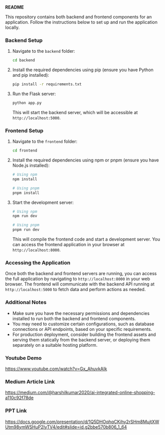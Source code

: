 **README**

This repository contains both backend and frontend components for an application. Follow the instructions below to set up and run the application locally.

### Backend Setup

1. Navigate to the `backend` folder:

    ```bash
    cd backend
    ```

2. Install the required dependencies using pip (ensure you have Python and pip installed):

    ```bash
    pip install -r requirements.txt
    ```

3. Run the Flask server:

    ```bash
    python app.py
    ```

   This will start the backend server, which will be accessible at `http://localhost:5000`.

### Frontend Setup

1. Navigate to the `frontend` folder:

    ```bash
    cd frontend
    ```

2. Install the required dependencies using npm or pnpm (ensure you have Node.js installed):

    ```bash
    # Using npm
    npm install
    
    # Using pnpm
    pnpm install
    ```

3. Start the development server:

    ```bash
    # Using npm
    npm run dev
    
    # Using pnpm
    pnpm run dev
    ```

   This will compile the frontend code and start a development server. You can access the frontend application in your browser at `http://localhost:8000`.

### Accessing the Application

Once both the backend and frontend servers are running, you can access the full application by navigating to `http://localhost:8000` in your web browser. The frontend will communicate with the backend API running at `http://localhost:5000` to fetch data and perform actions as needed.

### Additional Notes

- Make sure you have the necessary permissions and dependencies installed to run both the backend and frontend components.
- You may need to customize certain configurations, such as database connections or API endpoints, based on your specific requirements.
- For production deployment, consider building the frontend assets and serving them statically from the backend server, or deploying them separately on a suitable hosting platform.

### Youtube Demo
https://www.youtube.com/watch?v=Gx_AhuvkAIk

### Medium Article Link 
https://medium.com/@harshilkumar2020/ai-integrated-online-shopping-a110c92f78de

### PPT Link
https://docs.google.com/presentation/d/1Q5DHOqhqCKihy2rSHm8MujtXWUtm98ymWSHuP2IyTV4/edit#slide=id.g2bbe570b806_1_64
